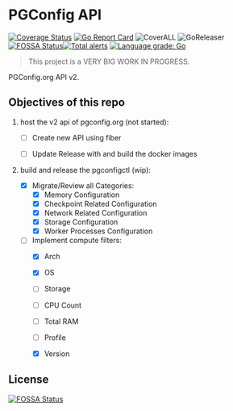 # PGConfig API

[![Coverage Status](https://coveralls.io/repos/github/pgconfig/api/badge.svg?branch=master)](https://coveralls.io/github/pgconfig/api?branch=master) [![Go Report Card](https://goreportcard.com/badge/github.com/pgconfig/api)](https://goreportcard.com/report/github.com/pgconfig/api) ![CoverALL](https://github.com/pgconfig/api/workflows/CoverALL/badge.svg) ![GoReleaser](https://github.com/pgconfig/api/workflows/goreleaser/badge.svg)
[![FOSSA Status](https://app.fossa.com/api/projects/git%2Bgithub.com%2Fpgconfig%2Fapi.svg?type=shield)](https://app.fossa.com/projects/git%2Bgithub.com%2Fpgconfig%2Fapi?ref=badge_shield)[![Total alerts](https://img.shields.io/lgtm/alerts/g/pgconfig/api.svg?logo=lgtm&logoWidth=18)](https://lgtm.com/projects/g/pgconfig/api/alerts/) [![Language grade: Go](https://img.shields.io/lgtm/grade/go/g/pgconfig/api.svg?logo=lgtm&logoWidth=18)](https://lgtm.com/projects/g/pgconfig/api/context:go)

> This project is a VERY BIG WORK IN PROGRESS.

PGConfig.org API v2.

## Objectives of this repo

1. host the v2 api of pgconfig.org (not started):

    * [ ] Create new API using fiber
    * [ ] Update Release with and build the docker images


1. build and release the pgconfigctl (wip):

    * [x] Migrate/Review all Categories:
        * [x] Memory Configuration
        * [x] Checkpoint Related Configuration
        * [x] Network Related Configuration
        * [x] Storage Configuration
        * [x] Worker Processes Configuration
    * [ ] Implement compute filters:
        * [x] Arch
        * [x] OS
        * [ ] Storage
        * [ ] CPU Count
        * [ ] Total RAM
        * [ ] Profile
        * [x] Version



## License
[![FOSSA Status](https://app.fossa.com/api/projects/git%2Bgithub.com%2Fpgconfig%2Fapi.svg?type=large)](https://app.fossa.com/projects/git%2Bgithub.com%2Fpgconfig%2Fapi?ref=badge_large)